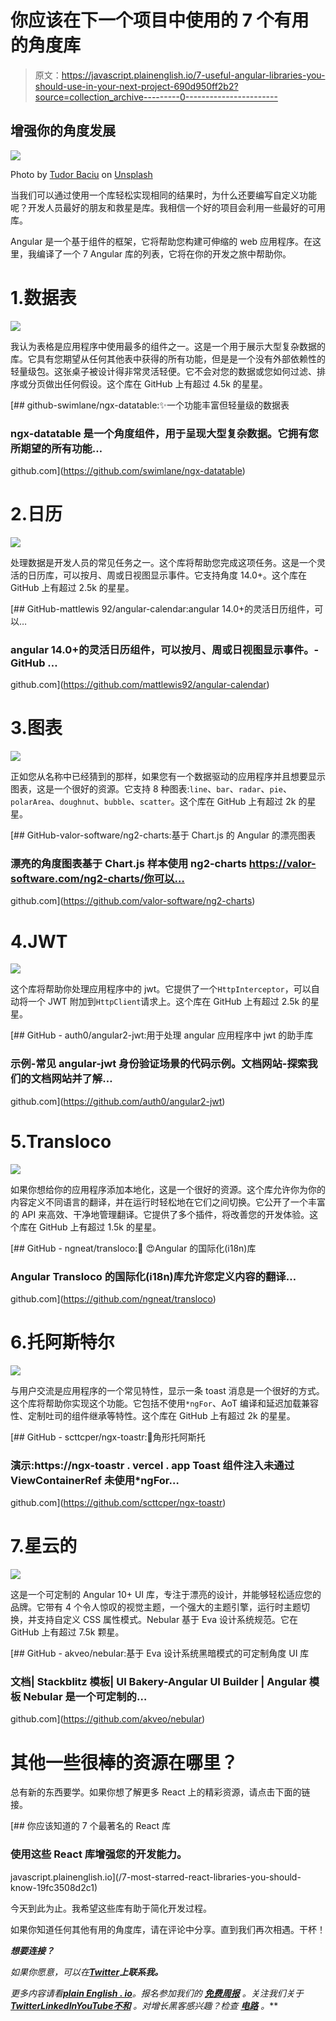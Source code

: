 # 你应该在下一个项目中使用的 7 个有用的角度库

> 原文：<https://javascript.plainenglish.io/7-useful-angular-libraries-you-should-use-in-your-next-project-690d950ff2b2?source=collection_archive---------0----------------------->

## 增强你的角度发展

![](img/047f8997434f4fbf3c5160c4440b5d25.png)

Photo by [Tudor Baciu](https://unsplash.com/@baciutudor?utm_source=unsplash&utm_medium=referral&utm_content=creditCopyText) on [Unsplash](https://unsplash.com/s/photos/angular?utm_source=unsplash&utm_medium=referral&utm_content=creditCopyText)

当我们可以通过使用一个库轻松实现相同的结果时，为什么还要编写自定义功能呢？开发人员最好的朋友和救星是库。我相信一个好的项目会利用一些最好的可用库。

Angular 是一个基于组件的框架，它将帮助您构建可伸缩的 web 应用程序。在这里，我编译了一个 7 Angular 库的列表，它将在你的开发之旅中帮助你。

# 1.数据表

![](img/73e2f45f70767d885f980cd3196244bf.png)

我认为表格是应用程序中使用最多的组件之一。这是一个用于展示大型复杂数据的库。它具有您期望从任何其他表中获得的所有功能，但是是一个没有外部依赖性的轻量级包。这张桌子被设计得非常灵活轻便。它不会对您的数据或您如何过滤、排序或分页做出任何假设。这个库在 GitHub 上有超过 4.5k 的星星。

[](https://github.com/swimlane/ngx-datatable) [## github-swimlane/ngx-datatable:✨一个功能丰富但轻量级的数据表

### ngx-datatable 是一个角度组件，用于呈现大型复杂数据。它拥有您所期望的所有功能…

github.com](https://github.com/swimlane/ngx-datatable) 

# 2.日历

![](img/7e23d52ca00c5214258f64b0573cd4f2.png)

处理数据是开发人员的常见任务之一。这个库将帮助您完成这项任务。这是一个灵活的日历库，可以按月、周或日视图显示事件。它支持角度 14.0+。这个库在 GitHub 上有超过 2.5k 的星星。

[](https://github.com/mattlewis92/angular-calendar) [## GitHub-mattlewis 92/angular-calendar:angular 14.0+的灵活日历组件，可以…

### angular 14.0+的灵活日历组件，可以按月、周或日视图显示事件。- GitHub …

github.com](https://github.com/mattlewis92/angular-calendar) 

# 3.图表

![](img/f7e0c3d46337067c8cfc3274c1c9e24b.png)

正如您从名称中已经猜到的那样，如果您有一个数据驱动的应用程序并且想要显示图表，这是一个很好的资源。它支持 8 种图表:`line`、`bar`、`radar`、`pie`、`polarArea`、`doughnut`、`bubble`、`scatter`。这个库在 GitHub 上有超过 2k 的星星。

[](https://github.com/valor-software/ng2-charts) [## GitHub-valor-software/ng2-charts:基于 Chart.js 的 Angular 的漂亮图表

### 漂亮的角度图表基于 Chart.js 样本使用 ng2-charts https://valor-software.com/ng2-charts/你可以…

github.com](https://github.com/valor-software/ng2-charts) 

# 4.JWT

![](img/d3d4549d9f1faef4fba44a4d6ac28025.png)

这个库将帮助你处理应用程序中的 jwt。它提供了一个`HttpInterceptor`，可以自动将一个 JWT 附加到`HttpClient`请求上。这个库在 GitHub 上有超过 2.5k 的星星。

[](https://github.com/auth0/angular2-jwt) [## GitHub - auth0/angular2-jwt:用于处理 angular 应用程序中 jwt 的助手库

### 示例-常见 angular-jwt 身份验证场景的代码示例。文档网站-探索我们的文档网站并了解…

github.com](https://github.com/auth0/angular2-jwt) 

# 5.Transloco

![](img/65f3705794212032681f05bdd082cd58.png)

如果你想给你的应用程序添加本地化，这是一个很好的资源。这个库允许你为你的内容定义不同语言的翻译，并在运行时轻松地在它们之间切换。它公开了一个丰富的 API 来高效、干净地管理翻译。它提供了多个插件，将改善您的开发体验。这个库在 GitHub 上有超过 1.5k 的星星。

[](https://github.com/ngneat/transloco) [## GitHub - ngneat/transloco:🚀 😍Angular 的国际化(i18n)库

### Angular Transloco 的国际化(i18n)库允许您定义内容的翻译…

github.com](https://github.com/ngneat/transloco) 

# 6.托阿斯特尔

![](img/666d8a8499f9c1bb7f4b0347651caed0.png)

与用户交流是应用程序的一个常见特性，显示一条 toast 消息是一个很好的方式。这个库将帮助你实现这个功能。它包括不使用`*ngFor`、AoT 编译和延迟加载兼容性、定制吐司的组件继承等特性。这个库在 GitHub 上有超过 2k 的星星。

[](https://github.com/scttcper/ngx-toastr) [## GitHub - scttcper/ngx-toastr:🍞角形托阿斯托

### 演示:https://ngx-toastr . vercel . app Toast 组件注入未通过 ViewContainerRef 未使用*ngFor…

github.com](https://github.com/scttcper/ngx-toastr) 

# 7.星云的

![](img/e4fd5233fa077f7f695db4414f8d1eed.png)

这是一个可定制的 Angular 10+ UI 库，专注于漂亮的设计，并能够轻松适应您的品牌。它带有 4 个令人惊叹的视觉主题，一个强大的主题引擎，运行时主题切换，并支持自定义 CSS 属性模式。Nebular 基于 Eva 设计系统规范。它在 GitHub 上有超过 7.5k 颗星。

[](https://github.com/akveo/nebular) [## GitHub - akveo/nebular:基于 Eva 设计系统黑暗模式的可定制角度 UI 库

### 文档| Stackblitz 模板| UI Bakery-Angular UI Builder | Angular 模板 Nebular 是一个可定制的…

github.com](https://github.com/akveo/nebular) 

# 其他一些很棒的资源在哪里？

总有新的东西要学。如果你想了解更多 React 上的精彩资源，请点击下面的链接。

[](/7-most-starred-react-libraries-you-should-know-19fc3508d2c1) [## 你应该知道的 7 个最著名的 React 库

### 使用这些 React 库增强您的开发能力。

javascript.plainenglish.io](/7-most-starred-react-libraries-you-should-know-19fc3508d2c1) 

今天到此为止。我希望这些库有助于简化开发过程。

如果你知道任何其他有用的角度库，请在评论中分享。直到我们再次相遇。干杯！

***想要连接？***

*如果你愿意，可以在*[***Twitter***](https://twitter.com/FarhanTanvirBD)***上联系我。***

*更多内容请看*[***plain English . io***](https://plainenglish.io/)*。报名参加我们的* [***免费周报***](http://newsletter.plainenglish.io/) *。关注我们关于*[***Twitter***](https://twitter.com/inPlainEngHQ)[***LinkedIn***](https://www.linkedin.com/company/inplainenglish/)*[***YouTube***](https://www.youtube.com/channel/UCtipWUghju290NWcn8jhyAw)*[***不和***](https://discord.gg/GtDtUAvyhW) *。对增长黑客感兴趣？检查* [***电路***](https://circuit.ooo/) *。***